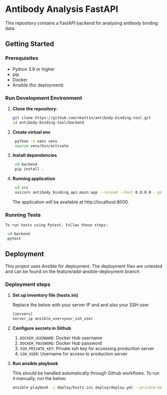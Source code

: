 # Antibody Analysis FastAPI

This repository contains a FastAPI backend for analysing antibody binding data.

## Getting Started

### Prerequisites

- Python 3.9 or higher
- pip
- Docker
- Ansible (for deployment)

### Run Development Environment

1. **Clone the repository**:

   ```bash
   git clone https://github.com/nkattin/antibody-binding-tool.git
   cd antibody-binding-tool/backend
   ```

2. **Create virtual env**

   ```bash
    python -m venv venv
    source venv/bin/activate
   ```

3. **Install dependencies**

   ```bash
    cd backend
    pip install .
   ```

2. **Running application**

   ```bash
    cd src
    uvicorn antibody_binding_api.main:app --reload --host 0.0.0.0 --port 8000
   ```

    The application will be available at http://localhost:8000.


### Running Tests

    To run tests using Pytest, follow these steps:

   ```bash
    cd backend
    pytest
   ```


## Deployment

This project uses Ansible for deployment. The deployment files are untested and can be found on the feature/add-ansible-deployment branch. 

### Deployment steps

1. **Set up inventory file (hosts.ini)**

    Replace the below with your server IP and and also your SSH user.

    ```bash
    [servers]
    server_ip ansible_user=your_ssh_user
   ```

2. **Configure secrets in Github**

    1. `DOCKER_USERNAME`: Docker Hub username
    2. `DOCKER_PASSWORD`: Docker Hub password
    3. `SSH_PRIVATE_KEY`: Private ssh key for accessing production server
    4. `SSH_USER`: Username for access to production server

3. **Run ansible playbook**

    This should be handled automatically through Github workflows. To run it manually, run the below:

    ```bash
    ansible-playbook -i deploy/hosts.ini deploy/deploy.yml --private-key /path/to/private_key -u your_ssh_user
   ```





